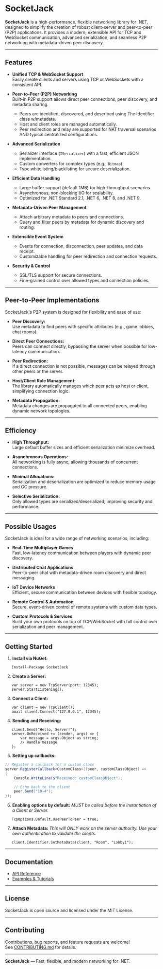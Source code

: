 
# SocketJack

**SocketJack** is a high-performance, flexible networking library for .NET, designed to simplify the creation of robust client-server and peer-to-peer (P2P) applications. It provides a modern, extensible API for TCP and WebSocket communication, advanced serialization, and seamless P2P networking with metadata-driven peer discovery.

---

## Features

- **Unified TCP & WebSocket Support**  
  Easily create clients and servers using TCP or WebSockets with a consistent API.

- **Peer-to-Peer (P2P) Networking**  
  Built-in P2P support allows direct peer connections, peer discovery, and metadata sharing.  
  - Peers are identified, discovered, and described using The Identifier class w/metadata.
  - Host and client roles are managed automatically.
  - Peer redirection and relay are supported for NAT traversal scenarios AND typical centralized configurations.

- **Advanced Serialization**  
  - Serializer interface (`ISerializer`) with a fast, efficient JSON implementation.
  - Custom converters for complex types (e.g., `Bitmap`).
  - Type whitelisting/blacklisting for secure deserialization.

- **Efficient Data Handling**  
  - Large buffer support (default 1MB) for high-throughput scenarios.
  - Asynchronous, non-blocking I/O for scalability.
  - Optimized for .NET Standard 2.1, .NET 6, .NET 8, and .NET 9.

- **Metadata-Driven Peer Management**  
  - Attach arbitrary metadata to peers and connections.
  - Query and filter peers by metadata for dynamic discovery and routing.

- **Extensible Event System**  
  - Events for connection, disconnection, peer updates, and data receipt.
  - Customizable handling for peer redirection and connection requests.

- **Security & Control**  
  - SSL/TLS support for secure connections.
  - Fine-grained control over allowed types and connection policies.

---

## Peer-to-Peer Implementations

SocketJack's P2P system is designed for flexibility and ease of use:

- **Peer Discovery:**  
  Use metadata to find peers with specific attributes (e.g., game lobbies, chat rooms).

- **Direct Peer Connections:**  
  Peers can connect directly, bypassing the server when possible for low-latency communication.

- **Peer Redirection:**  
  If a direct connection is not possible, messages can be relayed through other peers or the server.

- **Host/Client Role Management:**  
  The library automatically manages which peer acts as host or client, simplifying connection logic.

- **Metadata Propagation:**  
  Metadata changes are propagated to all connected peers, enabling dynamic network topologies.

---

## Efficiency

- **High Throughput:**  
  Large default buffer sizes and efficient serialization minimize overhead.

- **Asynchronous Operations:**  
  All networking is fully async, allowing thousands of concurrent connections.

- **Minimal Allocations:**  
  Serialization and deserialization are optimized to reduce memory usage and GC pressure.

- **Selective Serialization:**  
  Only allowed types are serialized/deserialized, improving security and performance.

---

## Possible Usages

SocketJack is ideal for a wide range of networking scenarios, including:

- **Real-Time Multiplayer Games**  
  Fast, low-latency communication between players with dynamic peer discovery.

- **Distributed Chat Applications**  
  Peer-to-peer chat with metadata-driven room discovery and direct messaging.

- **IoT Device Networks**  
  Efficient, secure communication between devices with flexible topology.

- **Remote Control & Automation**  
  Secure, event-driven control of remote systems with custom data types.

- **Custom Protocols & Services**  
  Build your own protocols on top of TCP/WebSocket with full control over serialization and peer management.

---

## Getting Started

1. **Install via NuGet:**
```
   Install-Package SocketJack
```

2. **Create a Server:**
```
   var server = new TcpServer(port: 12345);
   server.StartListening();
```

3. **Connect a Client:**
```
   var client = new TcpClient();
   await client.Connect("127.0.0.1", 12345);
```

4. **Sending and Receiving:**
```
   client.Send("Hello, Server!");
   server.OnReceived += (sender, args) => {
       var message = args.Object as string;
       // Handle message
   };
```

5. **Setting up callbacks:**
```cs
// Register a callback for a custom class
server.RegisterCallback<CustomClass>((peer, customClassObject) =>
{
    Console.WriteLine($"Received: customClassObject");

    // Echo back to the client
    peer.Send("10-4");
});
```

6. **Enabling options by default:**
 *MUST be called before the instantiation of a Client or Server.*
```
   TcpOptions.Default.UsePeerToPeer = true;
```

7. **Attach Metadata:**
*This will ONLY work on the server authority.*
*Use your own authentication to validate the clients.*
```
   client.Identifier.SetMetaData(client, "Room", "Lobby1");
```

---

## Documentation

- [API Reference](https://github.com/JackOfFates/SocketJack)
- [Examples & Tutorials](https://github.com/JackOfFates/SocketJack/tree/master/Tests/TestControls)

---

## License

SocketJack is open source and licensed under the MIT License.

---

## Contributing

Contributions, bug reports, and feature requests are welcome!  
See [CONTRIBUTING.md](https://github.com/JackOfFates/SocketJack/blob/master/CONTRIBUTING.md) for details.

---

**SocketJack** — Fast, flexible, and modern networking for .NET.
